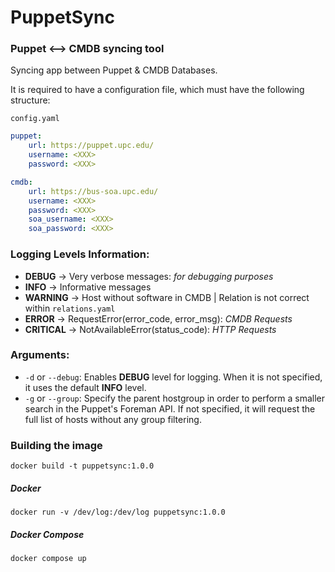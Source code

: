 # PuppetSync
### Puppet <--> CMDB syncing tool

Syncing app between Puppet & CMDB Databases.

It is required to have a configuration file, which must have the following structure:

`config.yaml`
```yaml
puppet:
    url: https://puppet.upc.edu/
    username: <XXX>
    password: <XXX>

cmdb:
    url: https://bus-soa.upc.edu/
    username: <XXX>
    password: <XXX>
    soa_username: <XXX>
    soa_password: <XXX>
```

### Logging Levels Information:
- **DEBUG** -> Very verbose messages: *for debugging purposes*
- **INFO** -> Informative messages
- **WARNING** -> Host without software in CMDB | Relation is not correct within `relations.yaml`
- **ERROR** -> RequestError(error_code, error_msg): *CMDB Requests*
- **CRITICAL** -> NotAvailableError(status_code): *HTTP Requests*

### Arguments:
- `-d` or `--debug`: Enables **DEBUG** level for logging. When it is not specified, it uses the default **INFO** level.
- `-g` or `--group`: Specify the parent hostgroup in order to perform a smaller search in the Puppet's Foreman API. If not specified, it will request the full list of hosts without any group filtering.

### Building the image
```console
docker build -t puppetsync:1.0.0
```
##### Docker
```console
docker run -v /dev/log:/dev/log puppetsync:1.0.0
```
##### Docker Compose
```console
docker compose up
```